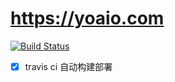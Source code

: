 # https://yoaio.com

[![Build Status](https://travis-ci.org/cyea/yoaio.com.svg?branch=cactus)](https://travis-ci.org/cyea/chenyeah.com)

- [x] travis ci 自动构建部署 
